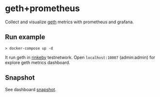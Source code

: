 # geth+prometheus

Collect and visualize [geth](https://github.com/ethereum/go-ethereum) metrics with prometheus and grafana.

## Run example

```
> docker-compose up -d
```

It run geth in [rinkeby](https://rinkeby.etherscan.io/) testnetwork.
Open `localhost:10007` (admin:admin) for explore geth metrics dashboard.

## Snapshot

See dashboard [snapshot](https://snapshot.raintank.io/dashboard/snapshot/nxZB4UEhyo2zvMZNzBUfb7jlTAnE57fF?orgId=2).
